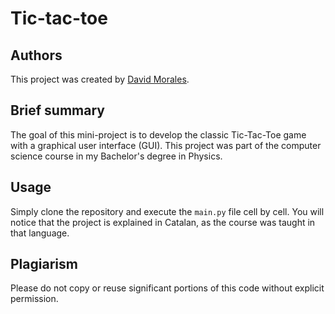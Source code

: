 # Tic-tac-toe
## Authors
This project was created by [David Morales](https://www.linkedin.com/in/david-morales-361b41282/).

## Brief summary
The goal of this mini-project is to develop the classic Tic-Tac-Toe game with a graphical user interface (GUI). This project was part of the computer science course in my Bachelor's degree in Physics.

## Usage
Simply clone the repository and execute the `main.py` file cell by cell. You will notice that the project is explained in Catalan, as the course was taught in that language.

## Plagiarism
Please do not copy or reuse significant portions of this code without explicit permission.
